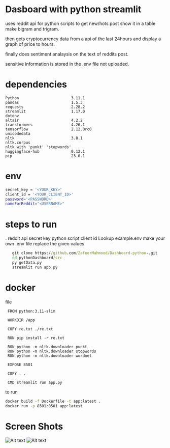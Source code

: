 # Dasboard with python streamlit 

uses reddit api for python scripts to get new/hots post show it in a table
make bigram and trigram.

then gets cryptocurrency data from a api of the last 24hours
and display a graph of price to hours.

finally does sentiment analaysis on the text of reddits post.

sensitive information is stored in the .env file not uploaded.

# dependencies
```
Python                       3.11.1
pandas                       1.5.3
requests                     2.28.2
streamlit                    1.17.0
dotenv
altair                       4.2.2
transformers                 4.26.1
tensorflow                   2.12.0rc0
unicodedata
nltk                         3.8.1
nltk.corpus
nltk with 'punkt' 'stopwords' 
huggingface-hub              0.12.1
pip                          23.0.1
```

# env
```sh
secret_key = '<YOUR_KEY>'
client_id = '<YOUR_CLIENT_ID>'
password='<PASSWORD>'
nameForReddit="<USERNAME>"
```



# steps to run

 . reddit api secret key python script client id Lookup example.env make your own .env file replace the given values
   ```cmd
      git clone https://github.com/ZafeerMahmood/Dashboard-python-.git
      cd pythonDashboard/src
      py getData.py
      streamlit run app.py
   ```

# docker 

   file
   ```docker
    FROM python:3.11-slim
    
    WORKDIR /app
    
    COPY re.txt ./re.txt
    
    RUN pip install -r re.txt
    
    RUN python -m nltk.downloader punkt
    RUN python -m nltk.downloader stopwords
    RUN python -m nltk.downloader wordnet
    
    EXPOSE 8501
    
    COPY . .
    
    CMD streamlit run app.py
   ```
   to run 
   ```cmd 
   docker build -f Dockerfile -t app:latest .
   docker run -p 8501:8501 app:latest
   ```


# Screen Shots

![Alt text](https://raw.githubusercontent.com/ZafeerMahmood/Dashboard-python-/main/pythonDashboard/screenshots/sc1.png?raw=true "1")
![Alt text](https://raw.githubusercontent.com/ZafeerMahmood/Dashboard-python-/main/pythonDashboard/screenshots/sc2.png?raw=true "2")
